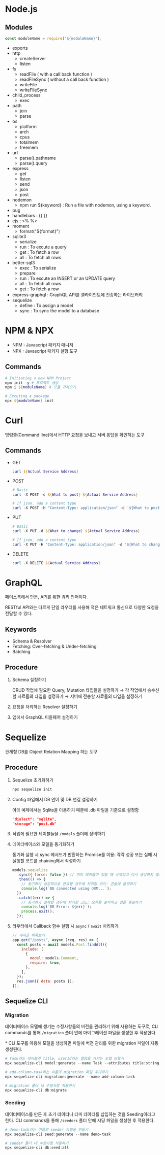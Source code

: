 # Node.js

## Modules

```js
const moduleName = require("${moduleName}");
```

- exports
- http
  - createServer
  - listen
- fs
  - readFile ( with a call back function )
  - readFileSync ( without a call back function )
  - writeFile
  - writeFileSync
- child_process
  - exec
- path
  - join
  - parse
- os
  - platform
  - arch
  - cpus
  - totalmem
  - freemem
- url
  - parse().pathname
  - parse().query
- express
  - get
  - listen
  - send
  - json
  - post
- nodemon
  - npm run ${keyword} : Run a file with nodemon, using a keyword.
- pug
- handlebars : {{ }}
- ejs : <% %>
- moment
  - format("${format}")
- sqlite3
  - serialize
  - run : To excute a query
  - get : To fetch a row
  - all : To fetch all rows
- better-sql3
  - exec : To serialize
  - prepare
  - run : To excute an INSERT or an UPDATE query
  - all : To fetch all rows
  - get : To fetch a row
- express-graphql : GraphQL API를 클라이언트에 전송하는 라이브러리
- sequelize
  - define : To assign a model
  - sync : To sync the model to a database

# NPM & NPX

- NPM : Javascript 패키지 매니저
- NPX : Javascript 패키지 실행 도구

## Commands

```powershell
# Initiating a new NPM Project
npm init -y # 프로젝트 생성
npm i ${moduleName} # 모듈 가져오기

# Excuting a package
npx ${moduleName} init
```

# Curl

명령줄(Command line)에서 HTTP 요청을 보내고 서버 응답을 확인하는 도구

## Commands

- GET

  ```powershell
  curl ${Actual Service Address}
  ```

- POST

  ```powershell
  # Basic
  curl -X POST -d ${What to post} ${Actual Service Address}

  # If json, add a content type
  curl -X POST -H "Content-Type: application/json" -d '${What to post}' ${Actual Service Address}
  ```

- PUT

  ```powershell
  # Basic
  curl -X PUT -d ${What to change} ${Actual Service Address}

  # If json, add a content type
  curl -X PUT -H "Content-Type: application/json" -d '${What to change}' ${Actual Service Address}
  ```

- DELETE

  ```powershell
  curl -X DELETE ${Actual Service Address}
  ```

# GraphQL

페이스북에서 만든, API를 위한 쿼리 언어이다.

RESTful API와는 다르게 단일 라우터를 사용해 적은 네트워크 통신으로 다양한 요청을 전달할 수 있다.

## Keywords

- Schema & Resolver
- Fetching: Over-fetching & Under-fetching
- Batching

## Procedure

1. Schema 설정하기

   CRUD 작업에 필요한 Query, Mutation 타입들을 설정하기 → 각 작업에서 송수신할 자료들의 타입을 설정하기 → 서버에 전송할 자료들의 타입을 설정하기

2. 요청을 처리하는 Resolver 설정하기

3. 앱에서 GraphQL 미들웨어 설정하기

# Sequelize

관계형 DB를 Object Relation Mapping 하는 도구

## Procedure

1. Sequelize 초기화하기

   ```powershell
   npx sequelize init
   ```

2. Config 파일에서 DB 언어 및 DB 연결 설정하기

   아래 예제에서는 Sqlite을 이용하기 때문에 .db 파일을 기준으로 설정함

   ```json
   "dialect": "sqlite",
   "storage": "post.db"
   ```

3. 작업에 필요한 테이블들을 `/models` 폴더에 정의하기

4. 데이터베이스와 모델을 동기화하기

   동기화 실행 시 sync 메서드가 반환하는 Promise를 이용: 각각 성공 또는 실패 시 실행할 코드를 chaining해서 작성하기

   ```js
   models.sequelize
     .sync({ force: false }) // 이미 테이블이 있을 때 삭제하고 다시 생성하지 않도록 설정하기
     .then(() => {
       // 동기화가 성공적으로 완료될 경우에 처리할 코드: 콘솔에 출력하기
       console.log(`DB connected using ORM...`);
     })
     .catch((err) => {
       // 동기화가 실패할 경우에 처리할 코드: 오류를 출력하고 앱을 종료하기
       console.log(`DB Error: ${err}`);
       process.exit();
     });
   ```

5. 라우터에서 Callback 함수 실행 시 `async` / `await` 처리하기

   ```js
   // 게시글 목록보기
   app.get("/posts", async (req, res) => {
     const posts = await models.Post.findAll({
       include: [
         {
           model: models.Comment,
           require: true,
         },
       ],
     });
     res.json({ data: posts });
   });
   ```

## Sequelize CLI

### Migration

데이터베이스 모델에 생기는 수정사항들의 버전을 관리하기 위해 사용하는 도구로, CLI commands를 통해 `/migration` 폴더 안에 마이그레이션 파일을 생성한 후 적용한다.

\* CLI 도구를 이용해 모델을 생성하면 파일에 버전 관리를 위한 migration 파일이 자동 생성된다.

```powershell
# Task라는 테이블과 title, userId라는 컬럼을 가지는 모델 만들기
npx sequelize-cli model:generate --name Task --attributes title:string,userId:integer

# add-column-task라는 이름의 migration 파일 추가하기
npx sequelize-cli migration:generate --name add-column-task

# migration 폴더 내 수정사항 적용하기
npx sequelize-cli db:migrate
```

### Seeding

데이터베이스를 만든 후 초기 데이터나 더미 데이터를 삽입하는 것을 Seeding이라고 한다. CLI commands를 통해 `/seeders` 폴더 안에 시딩 파일을 생성한 후 적용한다.

```powershell
# demo-task라는 이름의 seeder 파일을 만들기
npx sequelize-cli seed:generate --name demo-task

# seeder 폴더 내 수정사항 적용하기
npx sequelize-cli db:seed:all
```
